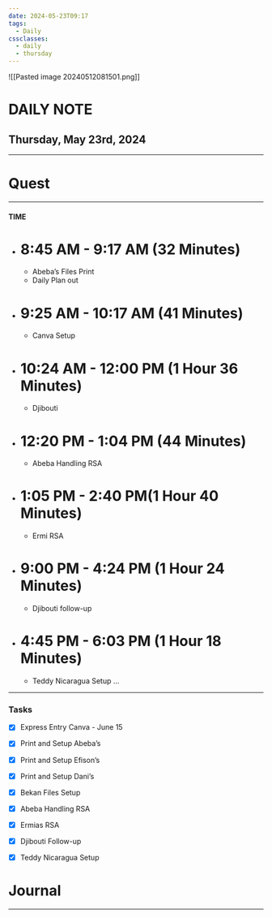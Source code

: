 ```yaml
---
date: 2024-05-23T09:17
tags:
  - Daily
cssclasses:
  - daily
  - thursday
---
```

![[Pasted image 20240512081501.png]]
# DAILY NOTE
## Thursday, May 23rd, 2024
***
# Quest
---
#### TIME
- # 8:45 AM - 9:17 AM (32 Minutes)
	- Abeba’s Files Print
	- Daily Plan out

- # 9:25 AM - 10:17 AM (41 Minutes)
	- Canva Setup

- # 10:24 AM - 12:00 PM (1 Hour 36 Minutes)
	- Djibouti 

- # 12:20 PM - 1:04 PM (44 Minutes)
	- Abeba Handling RSA

- # 1:05 PM - 2:40 PM(1 Hour 40 Minutes)
	- Ermi RSA

- # 9:00 PM - 4:24 PM (1 Hour 24 Minutes)
	- Djibouti follow-up

- # 4:45 PM - 6:03 PM (1 Hour 18 Minutes)
	- Teddy Nicaragua Setup
...
***
### Tasks
- [x] Express Entry Canva - June 15
- [x] Print and Setup Abeba’s
- [x] Print and Setup Efison’s
- [x] Print and Setup Dani’s 
- [x] Bekan Files Setup
- [x] Abeba Handling RSA
- [x] Ermias RSA
- [x] Djibouti Follow-up
- [x] Teddy Nicaragua Setup



# Journal
---
